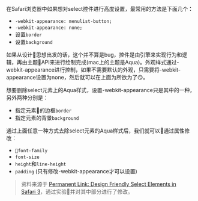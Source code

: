 在Safari浏览器中如果想对select控件进行高度设置，最常用的方法是下面几个：
- ```-webkit-appearance: menulist-button;```
- ```-webkit-appearance: none;```
- 设置```border```
- 设置```background```

如果从设计思想出发的话，这个并不算是bug，控件是由引擎来实现行为和逻辑，再由主题API来进行绘制完成(mac上的主题是Aqua)。外观样式通过-webkit-appearance进行控制，如果不需要默认的外观，只需要将-webkit-appearance设置为none，然后就可以在上面为所欲为了😏。

想要删除select元素上的Aqua样式，设置-webkit-appearance只是其中的一种，另外两种分别是：
- 指定元素的边框```border```
- 指定元素的背景```background```

通过上面任意一种方式去除select元素的Aqua样式后，我们就可以通过属性修改：
- ```font-family```
- ```font-size```
- ```height```和```line-height```
- ```padding``` (只有修改-webkit-appearance才可以设置)

> 资料来源于 [Permanent Link: Design Friendly Select Elements in Safari 3](http://particletree.com/notebook/design-friendly-select-elements-in-safari-3/)，通过实验并对其中部分进行了修改。